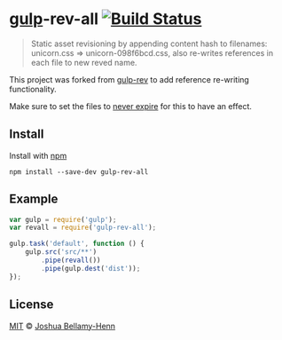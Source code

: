 # [gulp](https://github.com/wearefractal/gulp)-rev-all [![Build Status](https://travis-ci.org/smysnk/gulp-rev-all.png?branch=master)](https://travis-ci.org/smysnk/gulp-rev-all)

> Static asset revisioning by appending content hash to filenames: unicorn.css => unicorn-098f6bcd.css, also re-writes references in each file to new reved name.

This project was forked from [gulp-rev](https://github.com/sindresorhus/gulp-rev) to add reference re-writing functionality.

Make sure to set the files to [never expire](http://developer.yahoo.com/performance/rules.html#expires) for this to have an effect.

## Install

Install with [npm](https://npmjs.org/package/gulp-rev-all)

```
npm install --save-dev gulp-rev-all
```

## Example

```js
var gulp = require('gulp');
var revall = require('gulp-rev-all');

gulp.task('default', function () {
    gulp.src('src/**')
        .pipe(revall())
        .pipe(gulp.dest('dist'));
});
```


## License

[MIT](http://opensource.org/licenses/MIT) © [Joshua Bellamy-Henn](http://www.psidox.com)